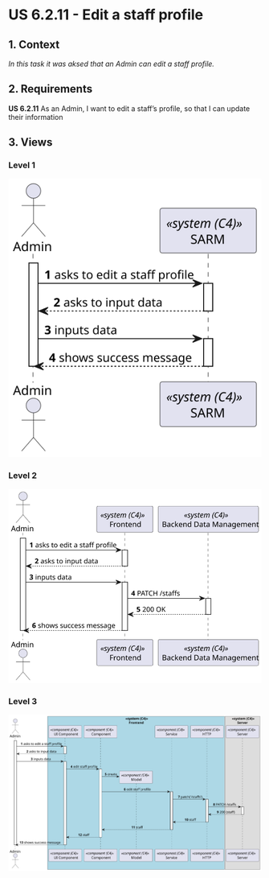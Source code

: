 # US 6.2.11 - Edit a staff profile

## 1. Context

*In this task it was aksed that an Admin can edit a staff profile.*

## 2. Requirements

**US 6.2.11**  As an Admin, I want to edit a staff’s profile, so that I can update their information

## 3. Views

### Level 1

![Pocess view level 1](views/level1/process-view.svg)

### Level 2

![Process view level 2](views/level2/process-view.svg)

### Level 3

![Process view leve 3](views/level3/process-view.svg)